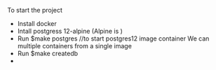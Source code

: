 To start the project 
- Install docker 
- Intall postgress 12-alpine  (Alpine is )
- Run  $make postgres //to start postgres12 image container
We can multiple containers from a single image 
- Run $make createdb
-  

